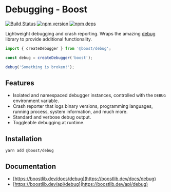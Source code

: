 # Debugging - Boost

[![Build Status](https://github.com/milesj/boost/workflows/Build/badge.svg)](https://github.com/milesj/boost/actions?query=branch%3Amaster)
[![npm version](https://badge.fury.io/js/%40boost%2Fdebug.svg)](https://www.npmjs.com/package/@boost/debug)
[![npm deps](https://david-dm.org/milesj/boost.svg?path=packages/debug)](https://www.npmjs.com/package/@boost/debug)

Lightweight debugging and crash reporting. Wraps the amazing
[debug](https://www.npmjs.com/package/debug) library to provide additional functionality.

```ts
import { createDebugger } from '@boost/debug';

const debug = createDebugger('boost');

debug('Something is broken!');
```

## Features

- Isolated and namespaced debugger instances, controlled with the `DEBUG` environment variable.
- Crash reporter that logs binary versions, programming languages, running process, system
  information, and much more.
- Standard and verbose debug output.
- Toggleable debugging at runtime.

## Installation

```
yarn add @boost/debug
```

## Documentation

- [https://boostlib.dev/docs/debug](https://boostlib.dev/docs/debug)
- [https://boostlib.dev/api/debug](https://boostlib.dev/api/debug)
